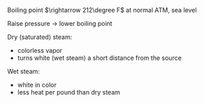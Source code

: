 Boiling point $\rightarrow 212\degree F$ at normal ATM, sea level

Raise pressure -> lower boiling point

Dry (saturated) steam:
- colorless vapor
- turns white (wet steam) a short distance from the source

Wet steam:
- white in color
- less heat per pound than dry steam

